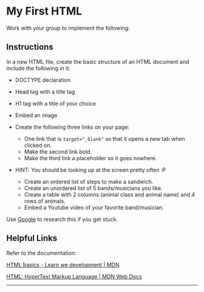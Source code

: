 <!-- merge linked activity into this one? https://docs.google.com/document/d/1T0jgwUyFIsP1e5u-Tqgc9BCneziAJhXQ8RhaWFolflc/edit  -->
# My First HTML

Work with your group to implement the following:

## Instructions

 In a new HTML file, create the basic structure of an HTML document and include the following in it:

* DOCTYPE declaration
* Head tag with a title tag
* H1 tag with a title of your choice
* Embed an image
* Create the following three links on your page:
  * One link that is `target="_blank"` so that it opens a new tab when clicked on.
  * Make the second link bold.
  * Make the third link a placeholder so it goes nowhere.

* HINT: You should be looking up at the screen pretty often :P

  * Create an ordered list of steps to make a sandwich.
  * Create an unordered list of 5 bands/musicians you like.
  * Create a table with 2 columns (animal class and animal name) and 4 rows of animals.
  * Embed a Youtube video of your favorite band/musician.

Use [Google](https://www.google.com) to research this if you get stuck.

## Helpful Links

Refer to the documentation:

[HTML basics - Learn we development | MDN](https://developer.mozilla.org/en-US/docs/Learn/Getting_started_with_the_web/HTML_basics)

[HTML: HyperText Markup Language | MDN Web Docs](https://developer.mozilla.org/en-US/docs/Web/HTML)

---
